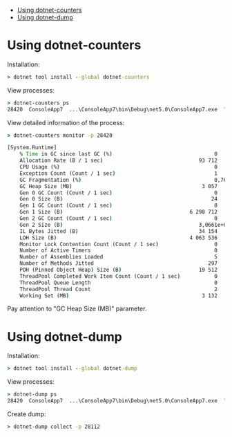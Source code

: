 * [Using dotnet-counters](#using-dotnet-counters)
* [Using dotnet-dump](#using-dotnet-dump)

# Using dotnet-counters
Installation:
```cmd
> dotnet tool install --global dotnet-counters
```
View processes:
```cmd
> dotnet-counters ps
28420  ConsoleApp7  ...\ConsoleApp7\bin\Debug\net5.0\ConsoleApp7.exe  "...\ConsoleApp7\bin\Debug\net5.0\ConsoleApp7.exe"
```
View detailed information of the process:
```cmd
> dotnet-counters monitor -p 28420

[System.Runtime]
    % Time in GC since last GC (%)                                 0
    Allocation Rate (B / 1 sec)                               93 712
    CPU Usage (%)                                                  0
    Exception Count (Count / 1 sec)                                1
    GC Fragmentation (%)                                           0,768
    GC Heap Size (MB)                                          3 057        # Pay attention
    Gen 0 GC Count (Count / 1 sec)                                 0
    Gen 0 Size (B)                                                24
    Gen 1 GC Count (Count / 1 sec)                                 0
    Gen 1 Size (B)                                         6 298 712
    Gen 2 GC Count (Count / 1 sec)                                 0
    Gen 2 Size (B)                                            3,0661e+09
    IL Bytes Jitted (B)                                       34 154
    LOH Size (B)                                           4 063 536
    Monitor Lock Contention Count (Count / 1 sec)                  0
    Number of Active Timers                                        0
    Number of Assemblies Loaded                                    5
    Number of Methods Jitted                                     297
    POH (Pinned Object Heap) Size (B)                         19 512
    ThreadPool Completed Work Item Count (Count / 1 sec)           0
    ThreadPool Queue Length                                        0
    ThreadPool Thread Count                                        2
    Working Set (MB)                                           3 132
```
Pay attention to "GC Heap Size (MB)" parameter.

# Using dotnet-dump
Installation:
```cmd
> dotnet tool install --global dotnet-dump
```
View processes:
```cmd
> dotnet-dump ps
28420  ConsoleApp7  ...\ConsoleApp7\bin\Debug\net5.0\ConsoleApp7.exe  "...\ConsoleApp7\bin\Debug\net5.0\ConsoleApp7.exe"
```
Create dump:
```cmd
> dotnet-dump collect -p 28112
```
